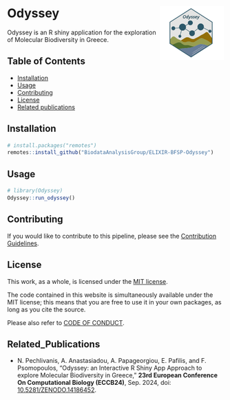 # Odyssey <img src="/inst/pic/logo_nobg.png" align="right" width="150" />

Odyssey is an R shiny application for the exploration of Molecular Biodiversity in Greece.

## Table of Contents

- [Installation](#installation)
- [Usage](#usage)
- [Contributing](#contributing)
- [License](#license)
- [Related publications](#related_publications)

## Installation

```r
# install.packages("remotes")
remotes::install_github("BiodataAnalysisGroup/ELIXIR-BFSP-Odyssey")
```

## Usage

```r
# library(Odyssey)
Odyssey::run_odyssey()
```

## Contributing

If you would like to contribute to this pipeline, please see the [Contribution Guidelines](CONTRIBUTING.md).

## License
This work, as a whole, is licensed under the [MIT license](https://github.com/npechl/MBioG/blob/main/LICENSE).

The code contained in this website is simultaneously available under the MIT license; this means that you are free to use it in your own packages, as long as you cite the source.

Please also refer to [CODE OF CONDUCT](CODE_OF_CONDUCT.md).

## Related_Publications
- N. Pechlivanis, A. Anastasiadou, A. Papageorgiou, E. Pafilis, and F. Psomopoulos, “Odyssey: an Interactive R Shiny App Approach to explore Molecular Biodiversity in Greece,” **23rd European Conference On Computational Biology (ECCB24)**, Sep. 2024, doi: [10.5281/ZENODO.14186452](https://zenodo.org/records/14186453).
